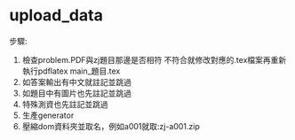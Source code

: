 # upload_data
步驟:
1.	檢查problem.PDF與zj題目那邊是否相符
不符合就修改對應的.tex檔案再重新執行pdflatex main_題目.tex
2.	如答案輸出有中文就註記並跳過
3.	如題目中有圖片也先註記並跳過
4.	特殊測資也先註記並跳過
5.	生產generator
6.	壓縮dom資料夾並取名，例如a001就取:zj-a001.zip

